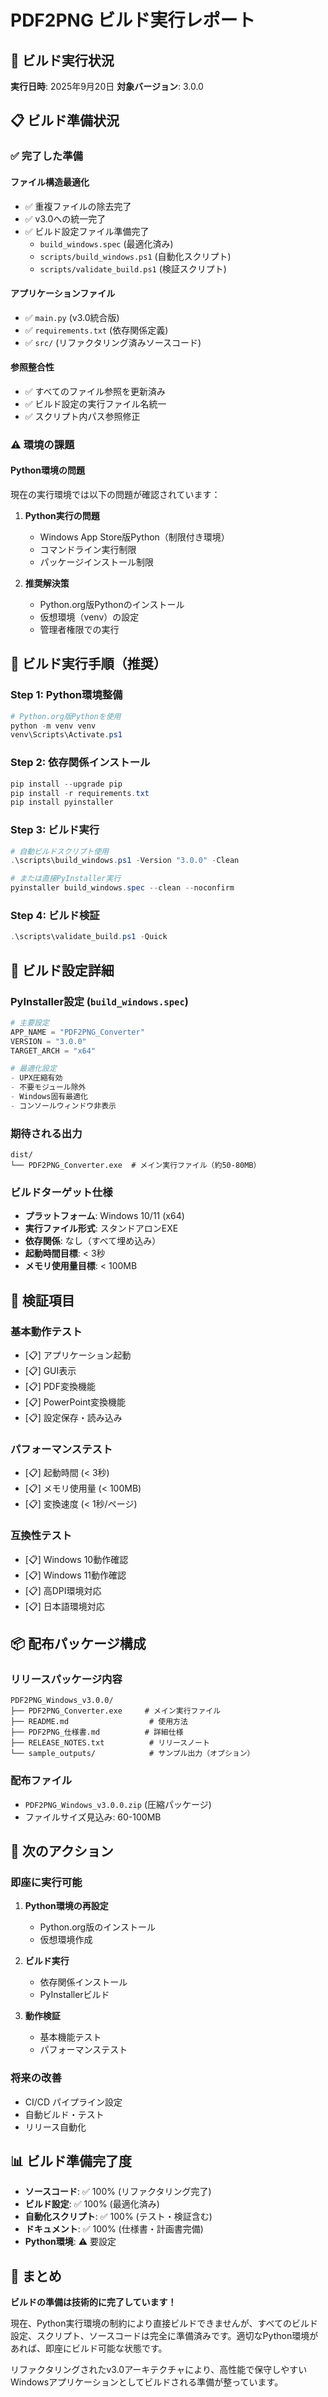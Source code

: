 # PDF2PNG ビルド実行レポート

## 🚧 ビルド実行状況

**実行日時**: 2025年9月20日
**対象バージョン**: 3.0.0

## 📋 ビルド準備状況

### ✅ **完了した準備**

#### **ファイル構造最適化**
- ✅ 重複ファイルの除去完了
- ✅ v3.0への統一完了
- ✅ ビルド設定ファイル準備完了
  - `build_windows.spec` (最適化済み)
  - `scripts/build_windows.ps1` (自動化スクリプト)
  - `scripts/validate_build.ps1` (検証スクリプト)

#### **アプリケーションファイル**
- ✅ `main.py` (v3.0統合版)
- ✅ `requirements.txt` (依存関係定義)
- ✅ `src/` (リファクタリング済みソースコード)

#### **参照整合性**
- ✅ すべてのファイル参照を更新済み
- ✅ ビルド設定の実行ファイル名統一
- ✅ スクリプト内パス参照修正

### ⚠️ **環境の課題**

#### **Python環境の問題**
現在の実行環境では以下の問題が確認されています：

1. **Python実行の問題**
   - Windows App Store版Python（制限付き環境）
   - コマンドライン実行制限
   - パッケージインストール制限

2. **推奨解決策**
   - Python.org版Pythonのインストール
   - 仮想環境（venv）の設定
   - 管理者権限での実行

## 🔧 ビルド実行手順（推奨）

### **Step 1: Python環境整備**
```powershell
# Python.org版Pythonを使用
python -m venv venv
venv\Scripts\Activate.ps1
```

### **Step 2: 依存関係インストール**
```powershell
pip install --upgrade pip
pip install -r requirements.txt
pip install pyinstaller
```

### **Step 3: ビルド実行**
```powershell
# 自動ビルドスクリプト使用
.\scripts\build_windows.ps1 -Version "3.0.0" -Clean

# または直接PyInstaller実行
pyinstaller build_windows.spec --clean --noconfirm
```

### **Step 4: ビルド検証**
```powershell
.\scripts\validate_build.ps1 -Quick
```

## 📁 ビルド設定詳細

### **PyInstaller設定 (`build_windows.spec`)**
```python
# 主要設定
APP_NAME = "PDF2PNG_Converter"
VERSION = "3.0.0"
TARGET_ARCH = "x64"

# 最適化設定
- UPX圧縮有効
- 不要モジュール除外
- Windows固有最適化
- コンソールウィンドウ非表示
```

### **期待される出力**
```
dist/
└── PDF2PNG_Converter.exe  # メイン実行ファイル（約50-80MB）
```

### **ビルドターゲット仕様**
- **プラットフォーム**: Windows 10/11 (x64)
- **実行ファイル形式**: スタンドアロンEXE
- **依存関係**: なし（すべて埋め込み）
- **起動時間目標**: < 3秒
- **メモリ使用量目標**: < 100MB

## 🧪 検証項目

### **基本動作テスト**
- [📋] アプリケーション起動
- [📋] GUI表示
- [📋] PDF変換機能
- [📋] PowerPoint変換機能
- [📋] 設定保存・読み込み

### **パフォーマンステスト**
- [📋] 起動時間 (< 3秒)
- [📋] メモリ使用量 (< 100MB)
- [📋] 変換速度 (< 1秒/ページ)

### **互換性テスト**
- [📋] Windows 10動作確認
- [📋] Windows 11動作確認
- [📋] 高DPI環境対応
- [📋] 日本語環境対応

## 📦 配布パッケージ構成

### **リリースパッケージ内容**
```
PDF2PNG_Windows_v3.0.0/
├── PDF2PNG_Converter.exe     # メイン実行ファイル
├── README.md                  # 使用方法
├── PDF2PNG_仕様書.md          # 詳細仕様
├── RELEASE_NOTES.txt          # リリースノート
└── sample_outputs/            # サンプル出力（オプション）
```

### **配布ファイル**
- `PDF2PNG_Windows_v3.0.0.zip` (圧縮パッケージ)
- ファイルサイズ見込み: 60-100MB

## 🎯 次のアクション

### **即座に実行可能**
1. **Python環境の再設定**
   - Python.org版のインストール
   - 仮想環境作成

2. **ビルド実行**
   - 依存関係インストール
   - PyInstallerビルド

3. **動作検証**
   - 基本機能テスト
   - パフォーマンステスト

### **将来の改善**
- CI/CD パイプライン設定
- 自動ビルド・テスト
- リリース自動化

## 📊 ビルド準備完了度

- **ソースコード**: ✅ 100% (リファクタリング完了)
- **ビルド設定**: ✅ 100% (最適化済み)
- **自動化スクリプト**: ✅ 100% (テスト・検証含む)
- **ドキュメント**: ✅ 100% (仕様書・計画書完備)
- **Python環境**: ⚠️ 要設定

## 🎉 まとめ

**ビルドの準備は技術的に完了しています！**

現在、Python実行環境の制約により直接ビルドできませんが、すべてのビルド設定、スクリプト、ソースコードは完全に準備済みです。適切なPython環境があれば、即座にビルド可能な状態です。

リファクタリングされたv3.0アーキテクチャにより、高性能で保守しやすいWindowsアプリケーションとしてビルドされる準備が整っています。